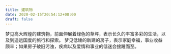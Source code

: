 ```yaml
---
title: 建筑物
date: 2020-02-15T20:54:12+08:00
draft: false
---
```


梦见高大辉煌的建筑物，前面伸展着绿色的草坪，表示长久的丰富多彩的生活，以及到遥远国度的旅行和探索。
梦见低矮的新建的房子，表示家庭幸福，事业收益颇丰；如果房子破旧污浊，疾病以及爱情和事业的低迷会接踵而至。
